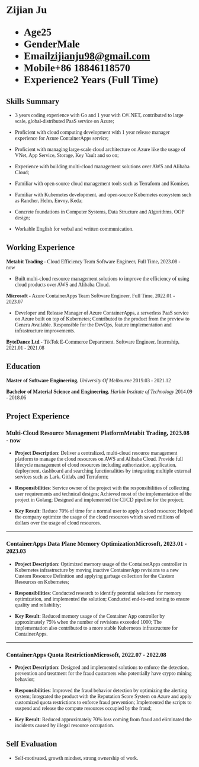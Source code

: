 <h1 style="font-family:Times New Roman, Times, serif">
  <span>Zijian Ju</span>
  <ul>
    <li><span>Age</span>25</li>
    <li><span>Gender</span>Male</li>
    <li><span>Email</span><a href="mailto:zijianju98@gmail.com">zijianju98@gmail.com</a></li>
    <li><span>Mobile</span>+86 18846118570</li>
    <li><span>Experience</span>2 Years (Full Time)</li>
  </ul>
</h1>



<!-- ## <span style="font-family:Times New Roman, Times, serif">Career Objective</span>
- **<span style="font-family:Times New Roman, Times, serif">Software Engineer</span>** -->

## <span style="font-family:Times New Roman, Times, serif">Skills Summary</span>

<span style="font-family:Times New Roman, Times, serif">

- 3 years coding experience with Go and 1 year with C#/.NET, contributed to large scale, global-distributed PaaS service on Azure;

- Proficient with cloud computing development with 1 year release manager experience for Azure ContainerApps service;

- Proficient with managing large-scale cloud architecture on Azure like the usage of VNet, App Service, Storage, Key Vault and so on;

- Experience with building multi-cloud management solutions over AWS and Alibaba Cloud;

- Familiar with open-source cloud management tools such as Terraform and Komiser,

- Familiar with Kubernetes development, and open-source Kubernetes ecosystem such as Rancher, Helm, Envoy, Keda;

- Concrete foundations in Computer Systems, Data Structure and Algorithms, OOP design; 
  
- Workable English for verbal and written communication. 

</span>

## <span style="font-family:Times New Roman, Times, serif">Working Experience</span>

<span style="font-family:Times New Roman, Times, serif"> 


**Metabit Trading** - Cloud Efficiency Team <span class="right">Software Engineer, Full Time, 2023.08 - now&ensp;&ensp;&ensp; </span><br>

- Built multi-cloud resource management solutions to improve the efficiency of using cloud products over AWS and Alibaba Cloud.

</span>

<span style="font-family:Times New Roman, Times, serif"> 


**Microsoft** - Azure ContainerApps Team  <span class="right">Software Engineer, Full Time, 2022.01 - 2023.07</span><br>

- Developer and Release Manager of Azure ContainerApps, a serverless PaaS service on Azure built on top of Kubernetes; Contributed to the product from the preview to Genera Available. Responsible for the DevOps, feature implementation and infrastructure improvements.

</span>

<span style="font-family:Times New Roman, Times, serif"> 

**ByteDance Ltd** - TikTok E-Commerce Department. <span class="right">Software Engineer, Internship, 2021.01 - 2021.08</span><br>

</span>

## <span style="font-family:Times New Roman, Times, serif"> Education</span>

<span style="font-family:Times New Roman, Times, serif">
 
**Master of Software Engineering**, *University Of Melbourne* <span class="right">2019.03 - 2021.12</span><br>

**Bachelor of Material Science and Engineering**, *Harbin Institute of Technology*  <span class="right">2014.09 - 2018.06</span>
 
 </span>

## <span style="font-family:Times New Roman, Times, serif">Project Experience</span>

### <span style="font-family:Times New Roman, Times, serif">Multi-Cloud Resource Management Platform</span><span class="right"><span style="font-family:Times New Roman, Times, serif">Metabit Trading, 2023.08 - now </span></span>

<span style="font-family: Times New Roman, Times, serif">

- **Project Description**: Deliver a centralized, multi-cloud resource management platform to manage the cloud resources on AWS and Alibaba Cloud. Provide full lifecycle management of cloud resources including authorization, application, deployment, dashboard and searching functionalities by integrating multiple external services such as Lark, Gitlab, and Terraform;

- **Responsibilities**: Service owner of the project with the responsibilities of collecting user requirements and technical designs; Achieved most of the implementation of the project in Golang; Designed and implemented the CI/CD pipeline for the project;

- **Key Result**: Reduce 70% of time for a normal user to apply a cloud resource; Helped the company optimize the usage of the cloud resources which saved millions of dollars over the usage of cloud resources.

</span>

--- 

### <span style="font-family:Times New Roman, Times, serif"> ContainerApps Data Plane Memory Optimization</span><span class="right"><span style="font-family:Times New Roman, Times, serif">Microsoft, 2023.01 - 2023.03</span></span>

<span style="font-family: Times New Roman, Times, serif">

- **Project Description**: Optimized memory usage of the ContainerApps controller in Kubernetes infrastructure by moving inactive ContainerApp revisions to a new Custom Resource Definition and applying garbage collection for the Custom Resources on Kubernetes; 

- **Responsibilities**: Conducted research to identify potential solutions for memory optimization, and implemented the solution; Conducted end-to-end testing to ensure quality and reliability; 

- **Key Result**: Reduced memory usage of the Container App controller by approximately 75% when the number of revisions exceeded 1000; The implementation also contributed to a more stable Kubernetes infrastructure for ContainerApps. 

</span>

---

### <span style="font-family:Times New Roman, Times, serif">ContainerApps Quota Restriction</span><span class="right"><span style="font-family:Times New Roman, Times, serif">Microsoft, 2022.07 - 2022.08  </span></span>

<span style="font-family: Times New Roman, Times, serif">

- **Project Description**: Designed and implemented solutions to enforce the detection, prevention and treatment for the fraud customers who potentially have crypto mining behavior; 

- **Responsibilities**: Improved the fraud behavior detection by optimizing the alerting system; Integrated the product with the Reputation Score System on Azure and apply customized quota restrictions to enforce fraud prevention; Implemented the scripts to suspend and release the compute resources occupied by the fraud; 

- **Key Result**: Reduced approximately 70% loss coming from fraud and eliminated the incidents caused by illegal resource occupation. 

</span>


## <span style="font-family:Times New Roman, Times, serif"> Self Evaluation </span>

<span style="font-family:Times New Roman, Times, serif">

- Self-motivated, growth mindset, strong ownership of work.

</span>
